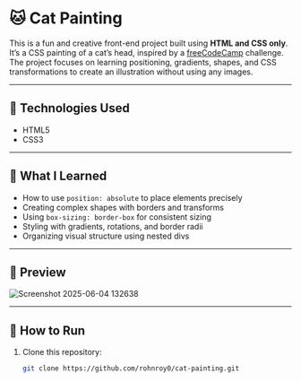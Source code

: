 # 🐱  Cat Painting

This is a fun and creative front-end project built using **HTML and CSS only**. It’s a CSS painting of a cat’s head, inspired by a [freeCodeCamp](https://www.freecodecamp.org) challenge. The project focuses on learning positioning, gradients, shapes, and CSS transformations to create an illustration without using any images.

---

## 🔧 Technologies Used

- HTML5
- CSS3

---

## 🎯 What I Learned

- How to use `position: absolute` to place elements precisely
- Creating complex shapes with borders and transforms
- Using `box-sizing: border-box` for consistent sizing
- Styling with gradients, rotations, and border radii
- Organizing visual structure using nested divs

---

## 📸 Preview

![Screenshot 2025-06-04 132638](https://github.com/user-attachments/assets/bdd34538-5e92-45d9-9109-13960b2bbe68)


---

## 🚀 How to Run

1. Clone this repository:
   ```bash
   git clone https://github.com/rohnroy0/cat-painting.git
